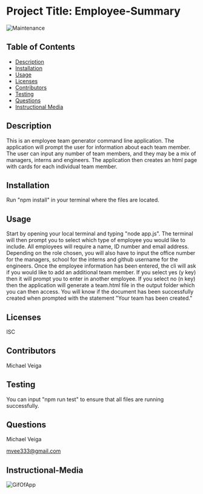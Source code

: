 # Project Title: Employee-Summary

![Maintenance](https://img.shields.io/badge/Maintained%3F-no-red.svg)

## Table of Contents

- [Description](#Description)
- [Installation](#Installation)
- [Usage](#Usage)
- [Licenses](#Licenses)
- [Contributors](#Contributors)
- [Testing](#Testing)
- [Questions](#Questions)
- [Instructional Media](#Instructional-Media)

## Description

This is an employee team generator command line application. The application will prompt the user for information about each team member. The user can input any number of team members, and they may be a mix of managers, interns and engineers. The application then creates an html page with cards for each individual team member.


## Installation

Run "npm install" in your terminal where the files are located.

## Usage

Start by opening your local terminal and typing "node app.js". The terminal will then prompt you to select which type of employee you would like to include. All employees will require a name, ID number and email address. Depending on the role chosen, you will also have to input the office number for the managers, school for the interns and github username for the engineers. Once the employee information has been entered, the cli will ask if you would like to add an additional team member. If you select yes (y key) then it will prompt you to enter in another employee. If you select no (n key) then the application will generate a team.html file in the output folder which you can then access. You will know if the document has been successfully created when prompted with the statement "Your team has been created."

## Licenses

ISC

## Contributors

Michael Veiga

## Testing

You can input "npm run test" to ensure that all files are running successfully.

## Questions

Michael Veiga

mvee333@gmail.com

## Instructional-Media

![GifOfApp](https://github.com/Michael-Veiga/employee-summary/blob/master/Develop/Images/employee-sum-gif.gif?raw=true)
